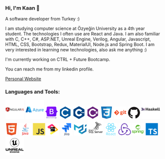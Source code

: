 ### Hi, I'm Kaan 👋

 A software developer from Turkey :)


I am studying computer science at Özyeğin University as a 4th year student.
The technologies I often use are React and Java.
I am also familiar with C, C++, C#, ASP.NET, Unreal Engine, Verilog,
Angular, Javascript, HTML, CSS,
Bootstrap, Redux, MaterialUI,
Node.js and Spring Boot.
I am very interested in learning
new technologies, also ask me anything :)

I'm currently working on CTRL + Future Bootcamp.

You can reach me from my linkedin profile.

[Personal Website](https://www.kaanyilmaz.space/)




<h3 align="left">Languages and Tools:</h3>
<p align="left"> 
<img src="https://raw.githubusercontent.com/devicons/devicon/master/icons/angularjs/angularjs-original-wordmark.svg" alt="Angular" width="60" height="60"/>
<img src="https://raw.githubusercontent.com/devicons/devicon/master/icons/azure/azure-original-wordmark.svg" alt="Azure" width="60" height="60"/>
<img src="https://raw.githubusercontent.com/devicons/devicon/master/icons/bootstrap/bootstrap-original-wordmark.svg" alt="Bootstrap" width="40" height="40"/>
<img src="https://raw.githubusercontent.com/devicons/devicon/master/icons/c/c-plain.svg" alt="C-Lang" width="40" height="40"/>
<img src="https://raw.githubusercontent.com/devicons/devicon/master/icons/cplusplus/cplusplus-plain.svg" alt="Cpp-Lang" width="40" height="40"/>
<img src="https://raw.githubusercontent.com/devicons/devicon/master/icons/csharp/csharp-plain.svg" alt="C-Sharp-Lang" width="40" height="40"/>
<img src="https://raw.githubusercontent.com/devicons/devicon/master/icons/css3/css3-original.svg" alt="Css" width="40" height="40"/>
<img src="https://raw.githubusercontent.com/devicons/devicon/master/icons/git/git-plain-wordmark.svg" alt="Git" width="40" height="40"/>
<img src="https://raw.githubusercontent.com/devicons/devicon/master/icons/github/github-original.svg" alt="GitHub" width="40" height="40"/>
<img src="https://raw.githubusercontent.com/devicons/devicon/master/icons/haskell/haskell-original-wordmark.svg" alt="Haskell" width="60" height="60"/>
<img src="https://raw.githubusercontent.com/devicons/devicon/master/icons/html5/html5-original.svg" alt="HTML" width="40" height="40"/>
<img src="https://raw.githubusercontent.com/devicons/devicon/master/icons/java/java-original-wordmark.svg" alt="Java" width="40" height="40"/>
<img src="https://raw.githubusercontent.com/devicons/devicon/master/icons/javascript/javascript-original.svg" alt="Javascript" width="40" height="40"/>
<img src="https://raw.githubusercontent.com/devicons/devicon/master/icons/jetbrains/jetbrains-original.svg" alt="Jetbrains" width="40" height="40"/>
<img src="https://raw.githubusercontent.com/devicons/devicon/master/icons/jira/jira-original-wordmark.svg" alt="Jira" width="40" height="40"/>
<img src="https://raw.githubusercontent.com/devicons/devicon/master/icons/materialui/materialui-original.svg" alt="Material-ui" width="40" height="40"/>
<img src="https://raw.githubusercontent.com/devicons/devicon/master/icons/microsoftsqlserver/microsoftsqlserver-plain-wordmark.svg" alt="microsoft-sql" width="50" height="50"/>
<img src="https://raw.githubusercontent.com/devicons/devicon/master/icons/react/react-original-wordmark.svg" alt="React" width="40" height="40"/>
<img src="https://raw.githubusercontent.com/devicons/devicon/master/icons/redux/redux-original.svg" alt="Redux" width="40" height="40"/>
<img src="https://raw.githubusercontent.com/devicons/devicon/master/icons/spring/spring-original-wordmark.svg" alt="Spring" width="40" height="40"/>
<img src="https://raw.githubusercontent.com/devicons/devicon/master/icons/typescript/typescript-original.svg" alt="Typescript" width="40" height="40"/>
<img src="https://raw.githubusercontent.com/devicons/devicon/master/icons/unrealengine/unrealengine-original-wordmark.svg" alt="unreal-engine" width="60" height="60"/>


</p>









<!--
**kaanyillmazz/kaanyillmazz** is a ✨ _special_ ✨ repository because its `README.md` (this file) appears on your GitHub profile.

Here are some ideas to get you started:

- 🔭 I’m currently working on ...
- 🌱 I’m currently learning ...
- 👯 I’m looking to collaborate on ...
- 🤔 I’m looking for help with ...
- 💬 Ask me about ...
- 📫 How to reach me: ...
- 😄 Pronouns: ...
- ⚡ Fun fact: ...
-->
